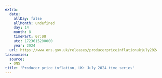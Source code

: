 ```yaml
---
extra:
  date:
    allDay: false
    allMonth: undefined
    day: 14
    month: 8
    timePart: 07:00
    utc: 1723615200000
    year: 2024
  url: https://www.ons.gov.uk/releases/producerpriceinflationukjuly2024timeseries
taxonomies:
  source:
  - ONS
title: 'Producer price inflation, UK: July 2024 time series'
---
```

